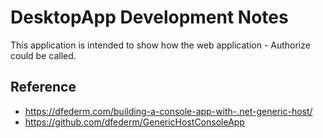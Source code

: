 ﻿# DesktopApp Development Notes

This application is intended to show how the web application - Authorize could be called.

## Reference

- <https://dfederm.com/building-a-console-app-with-.net-generic-host/>
- <https://github.com/dfederm/GenericHostConsoleApp>

